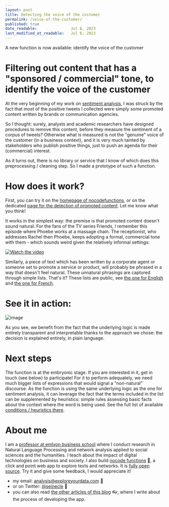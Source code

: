 ```yaml
---
layout: post
title: Detecting the voice of the customer
permalink: /voice-of-the-customer/
published: true
date_readable:               Jul 6, 2023
last_modified_at_readable:   Jul 6, 2023
---
```


A new function is now available: identify the voice of the customer

# Filtering out content that has a "sponsored / commercial" tone, to identify the voice of the customer

At the very beginning of my work on [sentiment analysis](https://nocodefunctions.com/umigon/sentiment_analysis_tool.html), I was struck by the fact that most of the positive tweets I collected were simply some promoted content written by brands or communication agencies.

So I thought: surely, analysts and academic researchers have designed procedures to remove this content, before they measure the sentiment of a corpus of tweets?
Otherwise what is measured is not the "genuine" voice of the customer (in a business context), and it is very much tainted by stakeholders who publish positive things, just to push an agenda for their (commercial) interest.

As it turns out, there is no library or service that I know of which does this preprocessing / cleaning step. So I made a prototype of such a function.

# How does it work?
First, you can try it on the [homepage of nocodefunctions](https://nocodefunctions.com), or on the dedicated [page for the detection of promoted content](https://nocodefunctions.com/organic/organic_listening_voice_of_customer_tool.html).
Let me know what you think!

It works in the simplest way: the premise is that promoted content doesn't sound natural.
For the fans of the TV series Friends, I remember this episode where Phoebe works at a massage chain.
The receptionist, who addresses Rachel then Phoebe, keeps adopting a formal, commercial tone with them - which sounds weird given the relatively informal settings:
  
   [![Watch the video](https://img.youtube.com/vi/IDDKr_W08WU/hqdefault.jpg)](https://youtu.be/IDDKr_W08WU)

Similarly, a piece of text which has been written by a corporate agent or someone set to promote a service or product, will probably be phrased in a way that doesn't feel natural.
These unnatural phrasings are captured through simple lists. That's it?
These lists are public, see [the one for English](https://github.com/seinecle/umigon-lexicons/blob/main/src/main/resources/net/clementlevallois/umigon/heuristics/lexicons/en/9_commercial%20tone.txt) and [the one for French](https://github.com/seinecle/umigon-lexicons/blob/main/src/main/resources/net/clementlevallois/umigon/heuristics/lexicons/fr/9_commercial%20tone.txt).

# See it in action:

![image](https://github.com/seinecle/blog/assets/1244100/4cecca50-280d-45a7-99dd-ccc727996969)

As you see, we benefit from the fact that the underlying logic is made entirely transparent and interpretable thanks to the approach we chose: the decision is explained entirely, in plain language.

# Next steps
The function is at the embryonic stage. If you are interested in it, get in touch (see below) to participate!
For it to perform adequately, we need much bigger lists of expressions that would signal a "non-natural" discourse.
As the function is using the same underlying logic as the one for sentiment analysis, it can leverage the fact that the terms included in the list can be supplemented by heuristics: simple rules assessing basic facts about the context where the word is being used.
See the full list of available [conditions / heuristics there](https://github.com/seinecle/umigon-lexicons/tree/main/src/main/java/net/clementlevallois/umigon/heuristics/booleanconditions).

# About me
I am a [professor at emlyon business school](https://www.linkedin.com/in/levallois/) where I conduct research in Natural Language Processing and network analysis applied to social sciences and the humanities. I teach about the impact of digital technologies on business and society. I also  build [nocode functions](https://nocodefunctions.com) 🔎, a click and point web app to explore texts and networks. It is [fully open source](https://github.com/seinecle/nocodefunctions). Try it and give some feedback, I would appreciate it!

* my email: [analysis@exploreyourdata.com](mailto:analysis@exploreyourdata.com) 📧
* or on Twitter: [@seinecle](https://twitter.com/seinecle) 📱
* you can also read [the other articles of this blog](https://nocodefunctions.com/blog) 👓, where I write about the process of developing the app.

